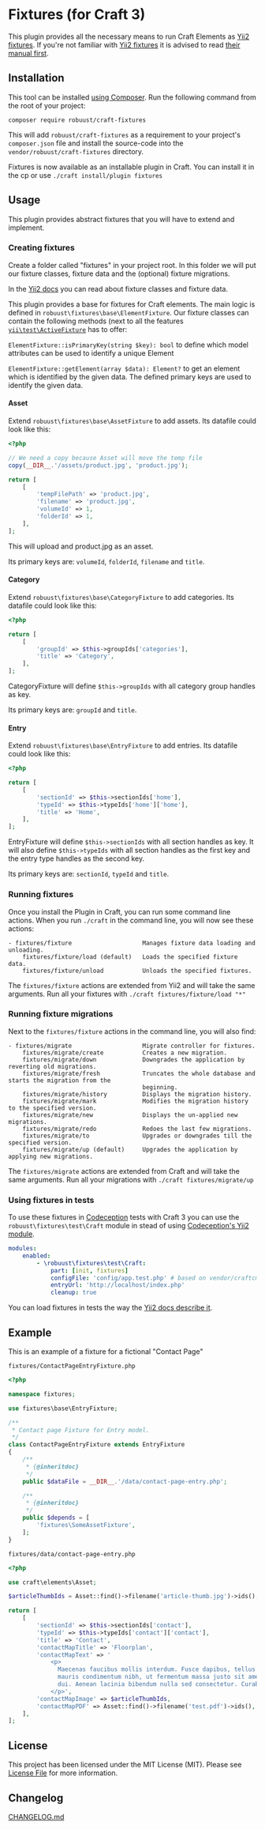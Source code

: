 # Fixtures (for Craft 3)

This plugin provides all the necessary means to run Craft Elements as [Yii2 fixtures](https://www.yiiframework.com/doc/guide/2.0/en/test-fixtures). If you're not familiar with [Yii2 fixtures](https://www.yiiframework.com/doc/guide/2.0/en/test-fixtures) it is advised to read [their manual first](https://www.yiiframework.com/doc/guide/2.0/en/test-fixtures).

## Installation

This tool can be installed [using Composer](https://getcomposer.org/doc/00-intro.md). Run the following command from the root of your project:

```
composer require robuust/craft-fixtures
```

This will add `robuust/craft-fixtures` as a requirement to your  project's `composer.json` file and install the source-code into the `vendor/robuust/craft-fixtures` directory.

Fixtures is now available as an installable plugin in Craft. You can install it in the cp or use `./craft install/plugin fixtures`

## Usage

This plugin provides abstract fixtures that you will have to extend and implement.

### Creating fixtures

Create a folder called "fixtures" in your project root.
In this folder we will put our fixture classes, fixture data and the (optional) fixture migrations.

In the [Yii2 docs](https://www.yiiframework.com/doc/guide/2.0/en/test-fixtures#defining-a-fixture) you can read about fixture classes and fixture data.

This plugin provides a base for fixtures for Craft elements. The main logic is defined in `robuust\fixtures\base\ElementFixture`. Our fixture classes can contain the following methods (next to all the features [`yii\test\ActiveFixture`](https://www.yiiframework.com/doc/api/2.0/yii-test-activefixture) has to offer:

`ElementFixture::isPrimaryKey(string $key): bool` to define which model attributes can be used to identify a unique Element

`ElementFixture::getElement(array $data): Element?` to get an element which is identified by the given data. The defined primary keys are used to identify the given data.


#### Asset

Extend `robuust\fixtures\base\AssetFixture` to add assets. Its datafile could look like this:

```php
<?php

// We need a copy because Asset will move the temp file
copy(__DIR__.'/assets/product.jpg', 'product.jpg');

return [
    [
        'tempFilePath' => 'product.jpg',
        'filename' => 'product.jpg',
        'volumeId' => 1,
        'folderId' => 1,
    ],
];
```

This will upload and product.jpg as an asset.

Its primary keys are: `volumeId`, `folderId`, `filename` and `title`.

#### Category

Extend `robuust\fixtures\base\CategoryFixture` to add categories. Its datafile could look like this:

```php
<?php

return [
    [
        'groupId' => $this->groupIds['categories'],
        'title' => 'Category',
    ],
];
```

CategoryFixture will define `$this->groupIds` with all category group handles as key.

Its primary keys are: `groupId` and `title`.

#### Entry

Extend `robuust\fixtures\base\EntryFixture` to add entries. Its datafile could look like this:

```php
<?php

return [
    [
        'sectionId' => $this->sectionIds['home'],
        'typeId' => $this->typeIds['home']['home'],
        'title' => 'Home',
    ],
];
```

EntryFixture will define `$this->sectionIds` with all section handles as key. It will also define `$this->typeIds` with all section handles as the first key and the entry type handles as the second key.

Its primary keys are: `sectionId`, `typeId` and `title`.

### Running fixtures

Once you install the Plugin in Craft, you can run some command line actions. When you run `./craft` in the command line, you will now see these actions:

```
- fixtures/fixture                    Manages fixture data loading and unloading.
    fixtures/fixture/load (default)   Loads the specified fixture data.
    fixtures/fixture/unload           Unloads the specified fixtures.
```

The `fixtures/fixture` actions are extended from Yii2 and will take the same arguments. Run all your fixtures with `./craft fixtures/fixture/load "*"`

### Running fixture migrations

Next to the `fixtures/fixture` actions in the command line, you will also find:

```
- fixtures/migrate                    Migrate controller for fixtures.
    fixtures/migrate/create           Creates a new migration.
    fixtures/migrate/down             Downgrades the application by reverting old migrations.
    fixtures/migrate/fresh            Truncates the whole database and starts the migration from the
                                      beginning.
    fixtures/migrate/history          Displays the migration history.
    fixtures/migrate/mark             Modifies the migration history to the specified version.
    fixtures/migrate/new              Displays the un-applied new migrations.
    fixtures/migrate/redo             Redoes the last few migrations.
    fixtures/migrate/to               Upgrades or downgrades till the specified version.
    fixtures/migrate/up (default)     Upgrades the application by applying new migrations.
```

The `fixtures/migrate` actions are extended from Craft and will take the same arguments. Run all your migrations with `./craft fixtures/migrate/up`

### Using fixtures in tests

To use these fixtures in [Codeception](https://codeception.com/) tests with Craft 3 you can use the `robuust\fixtures\test\Craft` module in stead of using [Codeception's Yii2 module](https://codeception.com/docs/modules/Yii2). 

```yaml
modules:
    enabled:
        - \robuust\fixtures\test\Craft:
            part: [init, fixtures]
            configFile: 'config/app.test.php' # based on vendor/craftcms/cms/tests/_craft/config/test.php
            entryUrl: 'http://localhost/index.php'
            cleanup: true
```

You can load fixtures in tests the way the [Yii2 docs describe it](https://www.yiiframework.com/doc/guide/2.0/en/test-fixtures#using-fixtures).

## Example

This is an example of a fixture for a fictional "Contact Page"

`fixtures/ContactPageEntryFixture.php`

```php
<?php

namespace fixtures;

use fixtures\base\EntryFixture;

/**
 * Contact page Fixture for Entry model.
 */
class ContactPageEntryFixture extends EntryFixture
{
    /**
     * {@inheritdoc}
     */
    public $dataFile = __DIR__.'/data/contact-page-entry.php';

    /**
     * {@inheritdoc}
     */
    public $depends = [
        'fixtures\SomeAssetFixture',
    ];
}
```

`fixtures/data/contact-page-entry.php`

```php
<?php

use craft\elements\Asset;

$articleThumbIds = Asset::find()->filename('article-thumb.jpg')->ids();

return [
    [
        'sectionId' => $this->sectionIds['contact'],
        'typeId' => $this->typeIds['contact']['contact'],
        'title' => 'Contact',
        'contactMapTitle' => 'Floorplan',
        'contactMapText' => '
            <p>
              Maecenas faucibus mollis interdum. Fusce dapibus, tellus ac cursus commodo, tortor
              mauris condimentum nibh, ut fermentum massa justo sit amet risus. Donec sed odio
              dui. Aenean lacinia bibendum nulla sed consectetur. Curabitur blandit tempus porttitor.
            </p>',
        'contactMapImage' => $articleThumbIds,
        'contactMapPDF' => Asset::find()->filename('test.pdf')->ids(),
    ],
];
```

## License

This project has been licensed under the MIT License (MIT). Please see [License File](LICENSE) for more information.

## Changelog

[CHANGELOG.md](CHANGELOG.md)

